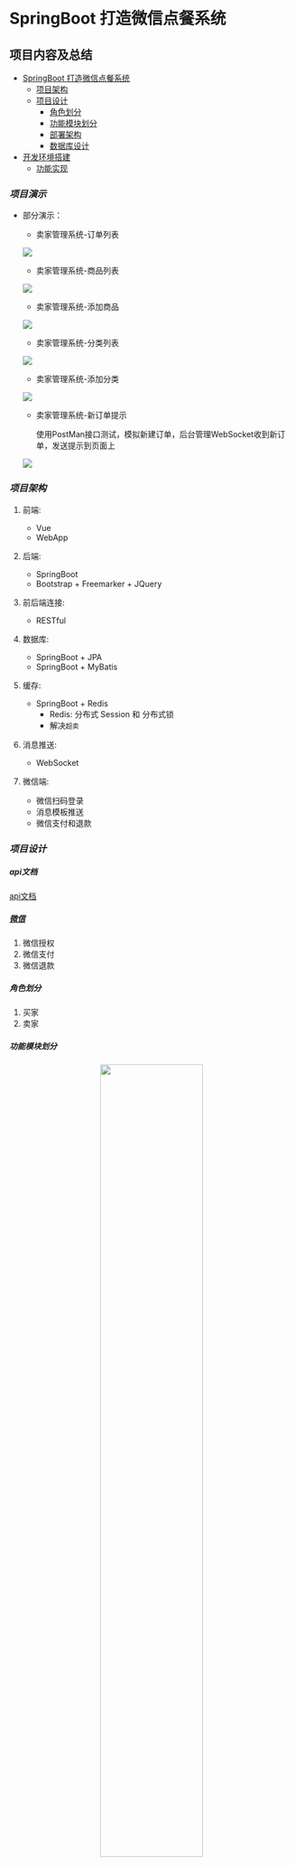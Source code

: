 # SpringBoot 打造微信点餐系统

## 项目内容及总结

- [SpringBoot 打造微信点餐系统](#springboot-打造微信点餐系统)
    - [项目架构](#项目架构)
    - [项目设计](#项目设计)
        - [角色划分](#角色划分)
        - [功能模块划分](#功能模块划分)
        - [部署架构](#部署架构)
        - [数据库设计](#数据库设计)
- [开发环境搭建](#开发环境搭建)
    - [功能实现](#功能实现)

### *项目演示*

- 部分演示：

  - 卖家管理系统-订单列表

  ![](./docs/res/order_list.png)

  - 卖家管理系统-商品列表

  ![](./docs/res/product_list.png)
  
  - 卖家管理系统-添加商品

  ![](./docs/res/product_index.png)
  
  - 卖家管理系统-分类列表
  
  ![](./docs/res/category_list.png)
  
  - 卖家管理系统-添加分类
  
  ![](./docs/res/category_index.png)
  
  - 卖家管理系统-新订单提示
  
    使用PostMan接口测试，模拟新建订单，后台管理WebSocket收到新订单，发送提示到页面上
  
  ![](./docs/res/order_new.png)

### *项目架构*

1. 前端:
   - Vue
   - WebApp

2. 后端:
   - SpringBoot
   - Bootstrap + Freemarker + JQuery

3. 前后端连接:
   - RESTful

4. 数据库:
   - SpringBoot + JPA
   - SpringBoot + MyBatis

5. 缓存:
   - SpringBoot + Redis
      - Redis: 分布式 Session 和 分布式锁
      - 解决`超卖`

6. 消息推送:
   - WebSocket

7. 微信端:
   - 微信扫码登录
   - 消息模板推送
   - 微信支付和退款

### *项目设计*

##### api文档

[api文档](./docs/API.md)

##### [微信](./docs/WeChat.md)

1. 微信授权
2. 微信支付
3. 微信退款

##### 角色划分

1. 买家
2. 卖家

##### 功能模块划分

<div align=center><img src="./docs/E-R.svg" width="60%"></div>

##### 部署架构

微信前端和浏览器请求通过Nginx转发给Tomcat,如果需要缓存,就请求Redis, 否则就请求MySQL

#### 分布式系统

[分布式系统](./docs/分布式系统.md)

#### MyBatis

[MyBatis](./docs/MyBatis.md)

#### Redis

[Redis](./docs/Redis.md)

##### 数据库设计

1. 表之间的关系

<div align=center><img src="./docs/E-R1.svg" width="75%" ></div>

2. 具体表

|#|Table|
|:-|:-|
|商品分类表|product_category|
|商品表|product_info|
|订单详情表|order_detail|
|订单主表|order_master|
|卖家信息表|seller_info|

### *开发环境搭建*  

|#|Version|#|Version|
| :- | :- | :- | :- |
|SpringBoot|1.5.20|Linux|CentOS 7.3|
|Idea|2019.1.1|JDK|1.8.0_202|
|Maven|3.3.9|MySQL|5.7.25|
|||Nginx|1.11.7|
|||Redis|3.2.8|

### *日志*

[日志框架](./docs/logger.md)

### *功能实现*

1. 买家端
    - [x] 买家端类目
    - [x] 买家端商品
    - [x] 买家端订单

2. 卖家端
    - [x] 卖家端订单
    - [x] 卖家端通用功能和上下架
    - [x] 卖家端新增商品和类目

3. 微信端
    - [x] 微信公众平台注册问题，暂无法调用
    - [ ] 微信授权
    - [ ] 微信支付和退款

4. 买家和卖家端联通
    - [x] 分布式session
    - [x] 卖家信息表
    - [x] 登陆登出

5. 优化
    - [x] 异常捕获
    - [x] MyBatis
    - [x] 并发
    - [x] Redis

### *项目已知问题*

- 微信公众平台账号问题，待解决
- 域名转发写死，不能读取配置文件